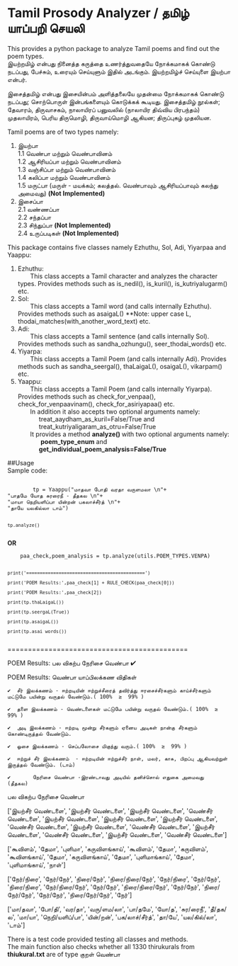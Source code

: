 # Tamil Prosody Analyzer / தமிழ் யாப்பறி செயலி
This provides a python package to analyze Tamil poems and find out the poem types.  
இயற்றமிழ் என்பது நினைத்த கருத்தை உணர்த்துவதையே நோக்கமாகக் கொண்டு நடப்பது, பேச்சும், உரையும் செய்யுளும் இதில் அடங்கும். இயற்றமிழ்ச் செய்யுளை இயற்பா என்பர்.

இசைத்தமிழ் என்பது இசையின்பம் அளித்தலையே முதன்மை நோக்கமாகக் கொண்டு நடப்பது; சொற்பொருள் இன்பங்களையும் கொடுக்கக் கூடியது. இசைத்தமிழ் நூல்கள்; தேவாரம், திருவாசகம், நாலாயிரப் பனுவலில் (நாலாயிர திவ்விய பிரபந்தம்) முதலாயிரம், பெரிய திருமொழி, திருவாய்மொழி ஆகியன; திருப்புகழ் முதலியன.

Tamil poems are of two types namely:

1. இயற்பா  
1.1 வெண்பா மற்றும் வெண்பாவினம்  
1.2 ஆசிரியப்பா மற்றும் வெண்பாவினம்  
1.3 வஞ்சிப்பா மற்றும் வெண்பாவினம்  
1.4 கலிப்பா மற்றும் வெண்பாவினம்  
1.5 மருட்பா (மருள் - மயக்கம்; கலத்தல். வெண்பாவும் ஆசிரியப்பாவும் கலந்து அமைவது) <b>(Not Implemented)</b>  
2. இசைப்பா   
2.1 வண்ணப்பா  
2.2 சந்தப்பா     
2.3 சிந்துப்பா <b>(Not Implemented)</b>    
2.4 உருப்படிகள் <b>(Not Implemented)</b>    

This package contains five classes namely Ezhuthu, Sol, Adi, Yiyarpaa and Yaappu:
1. Ezhuthu:  
&nbsp;&nbsp;&nbsp;&nbsp;&nbsp;&nbsp; This class accepts a Tamil character and analyzes the character types. Provides methods such as is\_nedil(), is\_kuril(), is\_kutriyalugarm() etc.  
2. Sol:  
&nbsp;&nbsp;&nbsp;&nbsp;&nbsp;&nbsp; This class accepts a Tamil word (and calls internally Ezhuthu). Provides methods such as asaigaL() **Note: upper case L, thodai\_matches(with\_another\_word\_text) etc.  
3. Adi:  
&nbsp;&nbsp;&nbsp;&nbsp;&nbsp;&nbsp; This class accepts a Tamil sentence (and calls internally Sol). Provides methods such as sandha\_ozhungu(), seer\_thodai\_words() etc.  
4. Yiyarpa:  
&nbsp;&nbsp;&nbsp;&nbsp;&nbsp;&nbsp; This class accepts a Tamil Poem (and calls internally Adi). Provides methods such as sandha\_seergal(), thaLaigaL(), osaigaL(), vikarpam() etc.  
5. Yaappu:  
&nbsp;&nbsp;&nbsp;&nbsp;&nbsp;&nbsp; This class accepts a Tamil Poem (and calls internally Yiyarpa). Provides methods such as check\_for\_venpaa(), check\_for\_venpaavinam(), check\_for\_asiriyapaa() etc.  
&nbsp;&nbsp;&nbsp;&nbsp;&nbsp;&nbsp; In addition it also accepts two optional arguments namely:  
&nbsp;&nbsp;&nbsp;&nbsp;&nbsp;&nbsp;&nbsp;&nbsp;&nbsp;&nbsp;&nbsp;&nbsp;treat\_aaydham\_as\_kuril=False/True and   
&nbsp;&nbsp;&nbsp;&nbsp;&nbsp;&nbsp;&nbsp;&nbsp;&nbsp;&nbsp;&nbsp;&nbsp;treat\_kutriyaligaram\_as\_otru=False/True    
&nbsp;&nbsp;&nbsp;&nbsp;&nbsp;&nbsp; It provides a method <b> analyze() </b> with two optional arguments namely:   
&nbsp;&nbsp;&nbsp;&nbsp;&nbsp;&nbsp;&nbsp;&nbsp;&nbsp;&nbsp;&nbsp;&nbsp; <b>poem\_type\_enum</b> and   
&nbsp;&nbsp;&nbsp;&nbsp;&nbsp;&nbsp;&nbsp;&nbsp;&nbsp;&nbsp;&nbsp;&nbsp;<b>get\_individual\_poem\_analysis=False/True</b>    

##Usage  
Sample code:  

<code>
        tp = Yaappu("மாதவா போதி வரதா வருளமலா \n"+
"பாதமே யோத சுரரைநீ - தீதகல \n"+
"மாயா நெறியளிப்பா யின்றன் பகலாச்சீர்த் \n"+
"தாயே யலகில்லா டாம்")

	
	tp.analyze()  
</code>
	<b> OR </b>  <br>
<code>  	
    paa_check,poem_analysis = tp.analyze(utils.POEM_TYPES.VENPA)
	
    print('============================================')

    print('POEM Results:',paa_check[1] + RULE_CHECK(paa_check[0]))
    
    print('POEM Results:',paa_check[2])
    
    print(tp.thaLaigaL())
    
    print(tp.seergaL(True))
    
    print(tp.asaigaL())
    
    print(tp.asai_words())
    
</code>
	============================================
	
POEM Results: பல விகற்ப நேரிசை வெண்பா	✔  

POEM Results: வெண்பா யாப்பிலக்கண விதிகள்

	✔  சீர் இலக்கணம் - ஈற்றடியின் ஈற்றுச்சீரைத் தவிர்த்து ஈரசைச்சீர்களும் காய்ச்சீர்களும் மட்டுமே பயின்று வருதல் வேண்டும்.( 100%  ≥  99% )
	
	✔  தளை இலக்கணம் - வெண்டளைகள் மட்டுமே பயின்று வருதல் வேண்டும்.( 100%  ≥  99% )
	
	✔  அடி இலக்கணம் - ஈற்றடி மூன்று சீர்களும் ஏனைய அடிகள் நான்கு சீர்களும் கொண்டிருத்தல் வேண்டும்.
	
	✔  ஓசை இலக்கணம் - செப்பலோசை மிகுந்து வரும்.( 100%  ≥  99% )
	
	✔  ஈற்றுச் சீர் இலக்கணம்  - ஈற்றடியின் ஈற்றுச்சீர் நாள், மலர், காசு, பிறப்பு ஆகியவற்றுள் இருத்தல் வேண்டும். (டாம்)
	
	✔  		நேரிசை வெண்பா -இரண்டாவது அடியில் தனிச்சொல் எதுகை அமைவது  (தீதகல)

பல விகற்ப நேரிசை வெண்பா

['இயற்சீர் வெண்டளை', 'இயற்சீர் வெண்டளை', 'இயற்சீர் வெண்டளை', 'வெண்சீர் வெண்டளை', 'இயற்சீர் வெண்டளை', 'இயற்சீர் வெண்டளை', 'இயற்சீர் வெண்டளை', 'வெண்சீர் வெண்டளை', 'இயற்சீர் வெண்டளை', 'வெண்சீர் வெண்டளை', 'இயற்சீர் வெண்டளை', 'வெண்சீர் வெண்டளை', 'இயற்சீர் வெண்டளை', 'வெண்சீர் வெண்டளை']

['கூவிளம்', 'தேமா', 'புளிமா', 'கருவிளங்காய்', 'கூவிளம்', 'தேமா', 'கருவிளம்', 'கூவிளங்காய்', 'தேமா', 'கருவிளங்காய்', 'தேமா', 'புளிமாங்காய்', 'தேமா', 'புளிமாங்காய்', 'நாள்']

['நேர்/நிரை', 'நேர்/நேர்', 'நிரை/நேர்', 'நிரை/நிரை/நேர்', 'நேர்/நிரை', 'நேர்/நேர்', 'நிரை/நிரை', 'நேர்/நிரை/நேர்', 'நேர்/நேர்', 'நிரை/நிரை/நேர்', 'நேர்/நேர்', 'நிரை/நேர்/நேர்', 'நேர்/நேர்', 'நிரை/நேர்/நேர்', 'நேர்']

['மா/தவா', 'போ/தி', 'வர/தா', 'வரு/ளம/லா', 'பா/தமே', 'யோ/த', 'சுர/ரைநீ', 'தீ/தக/ல', 'மா/யா', 'நெறி/யளிப்/பா', 'யின்/றன்', 'பக/லாச்/சீர்த்', 'தா/யே', 'யல/கில்/லா', 'டாம்']

There is a test code provided testing all classes and methods.  
The main function also checks whether all 1330 thirukurals  from <b>thiukural.txt</b> are of type குறள் வெண்பா  







